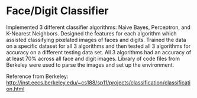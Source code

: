 # Face/Digit Classifier

Implemented 3 different classifier algorithms: Naive Bayes, Perceptron, and K-Nearest Neighbors. Designed the features for each algorithm which assisted classifying pixelated images of faces and digits. Trained the data on a specific dataset for all 3 algorithms and then tested all 3 algorithms for accuracy on a different testing data set. All 3 algorithms had an accuracy of at least 70\% across all face and digit images. Library of code files from Berkeley were used to parse the images and set up the environment. 

Reference from Berkeley: http://inst.eecs.berkeley.edu/~cs188/sp11/projects/classification/classification.html